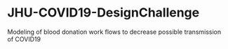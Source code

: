 # JHU-COVID19-DesignChallenge
Modeling of blood donation work flows to decrease possible transmission of COVID19
